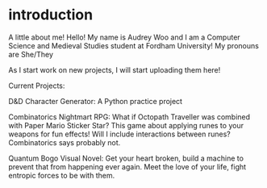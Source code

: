 # introduction
A little about me!
Hello! My name is Audrey Woo and I am a Computer Science and Medieval Studies student at Fordham University!
My pronouns are She/They

As I start work on new projects, I will start uploading them here!

Current Projects:

D&D Character Generator: A Python practice project 

Combinatorics Nightmart RPG: What if Octopath Traveller was combined with Paper Mario Sticker Star? This game about applying runes to your weapons for fun effects! Will I include interactions between runes? Combinatorics says probably not.

Quantum Bogo Visual Novel: Get your heart broken, build a machine to prevent that from happening ever again. Meet the love of your life, fight entropic forces to be with them.
